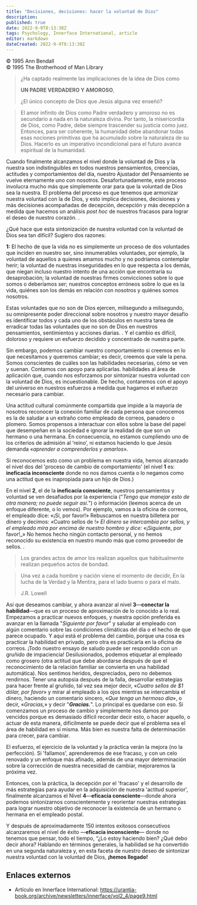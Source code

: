 ```yaml
---
title: "Decisiones, decisiones: hacer la voluntad de Dios"
description: 
published: true
date: 2022-9-9T8:13:38Z
tags: Psychology, Innerface International, article
editor: markdown
dateCreated: 2022-9-9T8:13:38Z
---
```


<p class="v-card v-sheet theme--light grey lighten-3 px-2">© 1995 Ann Bendall<br>© 1995 The Brotherhood of Man Library</p>

> ¿Ha captado realmente las implicaciones de la idea de Dios como
>
> **UN PADRE VERDADERO Y AMOROSO**,
>
> ¿El único concepto de Dios que Jesús alguna vez enseñó?

> El amor infinito de Dios como Padre verdadero y amoroso no es secundario a nada en la naturaleza divina. Por tanto, la misericordia de Dios, como Padre, debe siempre trascender su justicia como juez. Entonces, para ser coherente, la humanidad debe abandonar todas esas nociones primitivas que ha acumulado sobre la naturaleza de su Dios. Hacerlo es un imperativo incondicional para el futuro avance espiritual de la humanidad.

Cuando finalmente alcanzamos el nivel donde la voluntad de Dios y la nuestra son indistinguibles en todos nuestros pensamientos, creencias, actitudes y comportamientos del día, nuestro Ajustador del Pensamiento se vuelve eternamente uno con nosotros. Desafortunadamente, este proceso involucra mucho más que simplemente orar para que la voluntad de Dios sea la nuestra. El problema del proceso es que tenemos que armonizar nuestra voluntad con la de Dios, y esto implica decisiones, decisiones y más decisiones acompañadas de decepción, decepción y más decepción a medida que hacemos un análisis _post hoc_ de nuestros fracasos para lograr el deseo de nuestro corazón. .

¿Qué hace que esta sintonización de nuestra voluntad con la voluntad de Dios sea tan difícil? Sugiero dos razones:

**1:** El hecho de que la vida no es simplemente un proceso de dos voluntades que inciden en nuestro ser, sino innumerables voluntades, por ejemplo, la voluntad de aquellos a quienes amamos mucho y no podríamos contemplar herir; la voluntad de nuestras inseguridades en lo que respecta a los demás, que niegan incluso nuestro intento de una acción que encontraría su desaprobación; la voluntad de nuestras firmes convicciones sobre lo que somos o deberíamos ser; nuestros conceptos erróneos sobre lo que es la vida, quiénes son los demás en relación con nosotros y quiénes somos nosotros.

Estas voluntades que no son de Dios ejercen, milisegundo a milisegundo, su omnipresente poder direccional sobre nosotros y nuestro mayor desafío es identificar todos y cada uno de los obstáculos en nuestra tarea de erradicar todas las voluntades que no son de Dios en nuestros pensamientos, sentimientos y acciones diarias. . Y el cambio es difícil, doloroso y requiere un esfuerzo decidido y concentrado de nuestra parte.

Sin embargo, podemos cambiar nuestro comportamiento si creemos en lo que necesitamos y queremos cambiar; es decir, creemos que vale la pena. Somos conscientes de cuáles son las habilidades necesarias, cómo se ven y suenan. Contamos con apoyo para aplicarlas. habilidades al área de aplicación que, cuando nos esforzamos por sintonizar nuestra voluntad con la voluntad de Dios, es incuestionable. De hecho, contaremos con el apoyo del universo en nuestros esfuerzos a medida que hagamos el esfuerzo necesario para cambiar.

Una actitud cultural comúnmente compartida que impide a la mayoría de nosotros reconocer la conexión familiar de cada persona que conocemos es la de saludar a un extraño como empleado de correos, panadero o plomero. Somos propensos a interactuar con ellos sobre la base del papel que desempeñan en la sociedad e ignorar la realidad de que son un hermano o una hermana. En consecuencia, no estamos cumpliendo uno de los criterios de admisión al ‘reino’, ni estamos haciendo lo que Jesús demanda «_aprender a comprenderlos y amarlos_».

Si reconocemos esto como un problema en nuestra vida, hemos alcanzado el nivel dos del 'proceso de cambio de comportamiento' (el nivel **1** es: **ineficacia inconsciente** donde no nos damos cuenta o lo negamos como una actitud que es inapropiada para un hijo de Dios.)

En el nivel **2**, el de la **ineficacia consciente**, nuestros pensamientos y voluntad se ven desafiados por la experiencia ("_Tengo que manejar esto de otra manera; no puede seguir así._") o información (leemos acerca de un enfoque diferente, o lo vemos). Por ejemplo, vamos a la oficina de correos, el empleado dice: «¡Sí, por favor!» Rebuscamos en nuestra billetera por dinero y decimos: «Cuatro sellos de !_» El dinero se intercambia por sellos, y el empleado mira por encima de nuestro hombro y dice: «_¡Siguiente, por favor!_» No hemos hecho ningún contacto personal, y no hemos reconocido su existencia en nuestro mundo más que como proveedor de sellos. .

> Los grandes actos de amor los realizan aquellos que habitualmente realizan pequeños actos de bondad.

> Una vez a cada hombre y nación viene
> el momento de decidir,
> En la lucha de la Verdad y la Mentira,
> para el lado bueno o para el malo.
>
>   J.R. Lowell

Así que deseamos cambiar, y ahora avanzar al nivel **3**—**conectar la habilidad**—que es un proceso de aproximación de lo conocido a lo real. Empezamos a practicar nuevos enfoques, y nuestra opción preferida es avanzar en la llamada "_Siguiente por favor_" y saludar al empleado con algún comentario sobre las condiciones climáticas del día o el hecho de que parece ocupado. Y aquí está el problema del cambio, porque una cosa es practicar la habilidad en privado, pero otra es practicarla en la oficina de correos. ¡Todo nuestro ensayo de saludo puede ser respondido con un gruñido de impaciencia! Desilusionados, podemos etiquetar al empleado como grosero (otra actitud que debe abordarse después de que el reconocimiento de la relación familiar se convierta en una habilidad automática). Nos sentimos heridos, despreciados, pero no debemos rendirnos. Tener una autopsia después de la falla, desarrollar estrategias para hacer frente al gruñido, tal vez sea mejor decir, «_Cuatro sellos de $1 dólar, por favor_» y mirar al empleado a los ojos mientras se intercambia el dinero, haciendo un comentario sincero, «_Que tenga un hermoso día_», o decir, «_Gracias,_» y decir "***Gracias.***". Lo principal es quedarse con eso. Si comenzamos un proceso de cambio y simplemente nos damos por vencidos porque es demasiado difícil recordar decir esto, o hacer aquello, o actuar de esta manera, difícilmente se puede decir que el problema sea el área de habilidad en sí misma. Más bien es nuestra falta de determinación para crecer, para cambiar.

El esfuerzo, el ejercicio de la voluntad y la práctica verán la mejora (no la perfección). Si 'fallamos', aprenderemos de ese fracaso, y con un celo renovado y un enfoque más afinado, además de una mayor determinación sobre la corrección de nuestra necesidad de cambiar, mejoraremos la próxima vez.

Entonces, con la práctica, la decepción por el 'fracaso' y el desarrollo de más estrategias para ayudar en la adquisición de nuestra 'actitud superior', finalmente alcanzamos el Nivel **4**—**eficacia consciente**—donde ahora podemos sintonizarnos conscientemente y reorientar nuestras estrategias para lograr nuestro objetivo de reconocer la existencia de un hermano o hermana en el empleado postal.

Y después de aproximadamente 150 intentos exitosos consecutivos alcanzaremos el nivel de éxito —**eficacia inconsciente**— donde no tenemos que pensar, todo el tiempo, “¿Lo estoy haciendo bien? ¿Qué debo decir ahora? Hablando en términos generales, la habilidad se ha convertido en una segunda naturaleza y, en esta faceta de nuestro deseo de sintonizar nuestra voluntad con la voluntad de Dios, **¡hemos llegado!**

## Enlaces externos

- Artículo en Innerface International: https://urantia-book.org/archive/newsletters/innerface/vol2_4/page9.html


